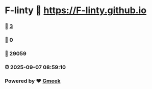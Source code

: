 # F-linty :link: https://F-linty.github.io 
### :page_facing_up: [3](https://F-linty.github.io/tag.html) 
### :speech_balloon: 0 
### :hibiscus: 29059 
### :alarm_clock: 2025-09-07 08:59:10 
### Powered by :heart: [Gmeek](https://github.com/Meekdai/Gmeek)
